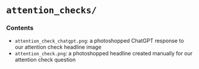 # `attention_checks/`

### Contents
- `attention_check_chatgpt.png`: a photoshopped ChatGPT response to our attention check headline image
- `attention_check.png`: a photoshopped headline created manually for our attention check question